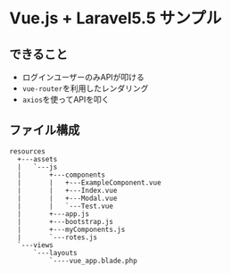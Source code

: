 # Vue.js + Laravel5.5 サンプル

## できること
+ ログインユーザーのみAPIが叩ける
+ `vue-router`を利用したレンダリング
+ `axios`を使ってAPIを叩く

## ファイル構成

```
resources
  +---assets
  |   `---js
  |       +---components
  |       |   +---ExampleComponent.vue
  |       |   +---Index.vue
  |       |   +---Modal.vue
  |       |   `---Test.vue
  |       +---app.js
  |       +---bootstrap.js
  |       +---myComponents.js
  |       `---rotes.js
  `---views
      `---layouts
          `----vue_app.blade.php
```